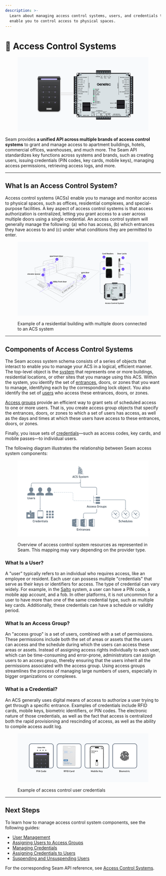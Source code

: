```yaml
---
description: >-
  Learn about managing access control systems, users, and credentials that
  enable you to control access to physical spaces.
---
```


# 🏢 Access Control Systems

<figure><img src="../../.gitbook/assets/acs-cover.png" alt=""><figcaption></figcaption></figure>

Seam provides **a unified API across multiple brands of access control systems** to grant and manage access to apartment buildings, hotels, commercial offices, warehouses, and much more. The Seam API standardizes key functions across systems and brands, such as creating users, issuing credentials (PIN codes, key cards, mobile keys), managing access permissions, retrieving access logs, and more.&#x20;

***

## What Is an Access Control System?

Access control systems (ACSs) enable you to manage and monitor access to physical spaces, such as offices, residential complexes, and special-purpose facilities. A key aspect of access control systems is that access authorization is centralized, letting you grant access to a user across multiple doors using a single credential. An access control system will generally manage the following: (a) who has access, (b) which entrances they have access to and (c) under what conditions they are permitted to enter.

<figure><img src="../../.gitbook/assets/building-acs-example.png" alt=""><figcaption><p>Example of a residential building with multiple doors connected to an ACS system</p></figcaption></figure>

***

## Components of Access Control Systems&#x20;

The Seam access system schema consists of a series of objects that interact to enable you to manage your ACS in a logical, efficient manner. The top-level object is the [system](../../api-clients/access-control-systems/systems/) that represents one or more buildings, residential locations, or other sites that you manage using this ACS. Within the system, you identify the set of [entrances](../../api-clients/access-control-systems/entrances/), doors, or zones that you want to manage, identifying each by the corresponding lock object. You also identify the set of [users](./#what-is-a-user) who access these entrances, doors, or zones.

[Access groups](./#what-is-an-access-group) provide an efficient way to grant sets of scheduled access to one or more users. That is, you create access group objects that specify the entrances, doors, or zones to which a set of users has access, as well as the days and times at which these users have access to these entrances, doors, or zones.

Finally, you issue sets of [credentials](./#what-is-a-credential)—such as access codes, key cards, and mobile passes—to individual users.

The following diagram illustrates the relationship between Seam access system components:

<figure><img src="../../.gitbook/assets/image (26).png" alt="Overview of access control system resources as represented in Seam. This mapping may vary depending on the provider type."><figcaption><p>Overview of access control system resources as represented in Seam. This mapping may vary depending on the provider type.</p></figcaption></figure>

### What Is a User?

A "user" typically refers to an individual who requires access, like an employee or resident. Each user can possess multiple "credentials" that serve as their keys or identifiers for access. The type of credential can vary widely. For example, in the [Salto](../../device-guides/salto-locks.md) system, a user can have a PIN code, a mobile app account, and a fob. In other platforms, it is not uncommon for a user to have more than one of the same credential type, such as multiple key cards. Additionally, these credentials can have a schedule or validity period.

### What Is an Access Group?

An "access group" is a set of users, combined with a set of permissions. These permissions include both the set of areas or assets that the users can access and the schedule during which the users can access these areas or assets. Instead of assigning access rights individually to each user, which can be time-consuming and error-prone, administrators can assign users to an access group, thereby ensuring that the users inherit all the permissions associated with the access group. Using access groups streamlines the process of managing large numbers of users, especially in bigger organizations or complexes.

### What is a Credential?

An ACS generally uses digital means of access to authorize a user trying to get through a specific entrance. Examples of credentials include RFID cards, mobile keys, biometric identifiers, or PIN codes. The electronic nature of those credentials, as well as the fact that access is centralized both the rapid provisioning and rescinding of access, as well as the ability to compile access audit log.

<figure><img src="../../.gitbook/assets/acs-credential-types.png" alt=""><figcaption><p>Example of access control user credentials</p></figcaption></figure>

***

## **Next Steps**

To learn how to manage access control system components, see the following guides:

* [User Management](user-management.md)
* [Assigning Users to Access Groups](assigning-users-to-access-groups.md)
* [Managing Credentials](../../capability-guides/access-systems/managing-credentials.md)
* [Assigning Credentials to Users](../../capability-guides/access-systems/assigning-credentials-to-users.md)
* [Suspending and Unsuspending Users](suspending-and-unsuspending-users.md)

For the corresponding Seam API reference, see [Access Control Systems](../../api-clients/access-control-systems/).
